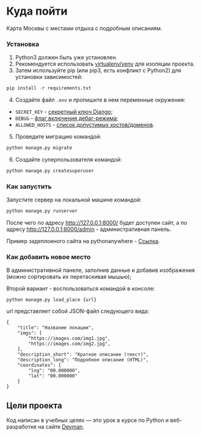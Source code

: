 # Куда пойти
Карта Москвы с местами отдыха с подробным описаниям.

### Установка
1. Python3 должен быть уже установлен. 
2. Рекомендуется использовать [virtualenv/venv](https://docs.python.org/3/library/venv.html) для изоляции проекта.
4. Затем используйте pip (или pip3, есть конфликт с Python2) для установки зависимостей:
```python
pip install -r requirements.txt
```
4. Создайте файл `.env` и пропишите в нем переменные окружения:
- `SECRET_KEY` - [секретный ключ Django](https://docs.djangoproject.com/en/4.0/ref/settings/#secret-key);
- `DEBUG` - [флаг включения дебаг-режима](https://docs.djangoproject.com/en/4.0/ref/settings/#debug);
- `ALLOWED_HOSTS` - [список допустимых хостов/доменов](https://docs.djangoproject.com/en/4.0/ref/settings/#allowed-hosts).
5. Проведите миграцию командой: 
```python
python manage.py migrate
```
6. Cоздайте суперпользователя командой:
```python
python manage.py createsuperuser
```
### Как запустить
Запустите сервер на локальной машине командой:
```python
python manage.py runserver
```
После чего по адресу http://127.0.0.1:8000/ будет доступен сайт, а по адресу http://127.0.0.1:8000/admin - административная панель.

Пример задеплоиного сайта на pythonanywhere - [Ссылка](https://robinloksli.pythonanywhere.com/).

### Как добавить новое место
В административной панеле, заполнив данные и добавив изображения (можно сортировать их перетаскивая мышью);

Второй вариант - воспользоваться командой в консоле:
```
python manage.py load_place {url}
```

url представляет собой JSON-файл следующего вида:
```
{
    "title": "Название локации",
    "imgs": [
        "https://images.com/img1.jpg",
        "https://images.com/img2.jpg",
    ],
    "description_short": "Краткое описание (текст)",
    "description_long": "Подробное описание (HTML)",
    "coordinates": {
        "lng": "00.000000",        
        "lat": "00.000000"
    }
}
```


## Цели проекта

Код написан в учебных целях — это урок в курсе по Python и веб-разработке на сайте [Devman](https://dvmn.org).

